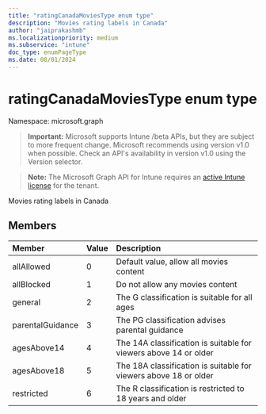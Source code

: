 ```yaml
---
title: "ratingCanadaMoviesType enum type"
description: "Movies rating labels in Canada"
author: "jaiprakashmb"
ms.localizationpriority: medium
ms.subservice: "intune"
doc_type: enumPageType
ms.date: 08/01/2024
---
```


# ratingCanadaMoviesType enum type

Namespace: microsoft.graph

> **Important:** Microsoft supports Intune /beta APIs, but they are subject to more frequent change. Microsoft recommends using version v1.0 when possible. Check an API's availability in version v1.0 using the Version selector.

> **Note:** The Microsoft Graph API for Intune requires an [active Intune license](https://go.microsoft.com/fwlink/?linkid=839381) for the tenant.

Movies rating labels in Canada

## Members
|Member|Value|Description|
|:---|:---|:---|
|allAllowed|0|Default value, allow all movies content|
|allBlocked|1|Do not allow any movies content|
|general|2|The G classification is suitable for all ages|
|parentalGuidance|3|The PG classification advises parental guidance|
|agesAbove14|4|The 14A classification is suitable for viewers above 14 or older|
|agesAbove18|5|The 18A classification is suitable for viewers above 18 or older|
|restricted|6|The R classification is restricted to 18 years and older|